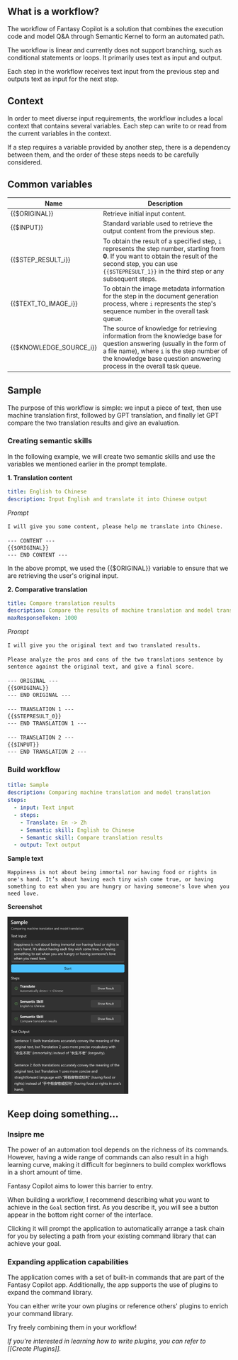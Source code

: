 ## What is a workflow?

The workflow of Fantasy Copilot is a solution that combines the execution code and model Q&A through Semantic Kernel to form an automated path.

The workflow is linear and currently does not support branching, such as conditional statements or loops. It primarily uses text as input and output.

Each step in the workflow receives text input from the previous step and outputs text as input for the next step.

## Context

In order to meet diverse input requirements, the workflow includes a local context that contains several variables. Each step can write to or read from the current variables in the context.

If a step requires a variable provided by another step, there is a dependency between them, and the order of these steps needs to be carefully considered.

## Common variables

|Name|Description|
|-|-|
|{{$ORIGINAL}}|Retrieve initial input content.|
|{{$INPUT}}|Standard variable used to retrieve the output content from the previous step.|
|{{$STEP_RESULT_i}}|To obtain the result of a specified step, `i` represents the step number, starting from **0**. If you want to obtain the result of the second step, you can use `{{$STEPRESULT_1}}` in the third step or any subsequent steps. |
|{{$TEXT_TO_IMAGE_i}}|To obtain the image metadata information for the step in the document generation process, where `i` represents the step's sequence number in the overall task queue.|
|{{$KNOWLEDGE_SOURCE_i}}|The source of knowledge for retrieving information from the knowledge base for question answering (usually in the form of a file name), where `i` is the step number of the knowledge base question answering process in the overall task queue.|

## Sample

The purpose of this workflow is simple: we input a piece of text, then use machine translation first, followed by GPT translation, and finally let GPT compare the two translation results and give an evaluation.

### Creating semantic skills

In the following example, we will create two semantic skills and use the variables we mentioned earlier in the prompt template.

**1. Translation content**

```yaml
title: English to Chinese
description: Input English and translate it into Chinese output
```
*Prompt*

```
I will give you some content, please help me translate into Chinese.

--- CONTENT ---
{{$ORIGINAL}}
--- END CONTENT ---
```

In the above prompt, we used the {{$ORIGINAL}} variable to ensure that we are retrieving the user's original input.

**2. Comparative translation**

```yaml
title: Compare translation results
description: Compare the results of machine translation and model translation, and give a detailed evaluation
maxResponseToken: 1000
```

*Prompt*

```
I will give you the original text and two translated results.

Please analyze the pros and cons of the two translations sentence by sentence against the original text, and give a final score.

--- ORIGINAL ---
{{$ORIGINAL}}
--- END ORIGINAL ---

--- TRANSLATION 1 ---
{{$STEPRESULT_0}}
--- END TRANSLATION 1 ---

--- TRANSLATION 2 ---
{{$INPUT}}
--- END TRANSLATION 2 ---
```

### Build workflow

```yaml
title: Sample
description: Comparing machine translation and model translation
steps:
  - input: Text input
  - steps:
    - Translate: En -> Zh
    - Semantic skill: English to Chinese
    - Semantic skill: Compare translation results
  - output: Text output
```

**Sample text**

```
Happiness is not about being immortal nor having food or rights in one's hand. It’s about having each tiny wish come true, or having something to eat when you are hungry or having someone's love when you need love.
```

**Screenshot**

<img src="./images/workflow_sample.png" height="400px" />

## Keep doing something...

### Insipre me

The power of an automation tool depends on the richness of its commands. However, having a wide range of commands can also result in a high learning curve, making it difficult for beginners to build complex workflows in a short amount of time.

Fantasy Copilot aims to lower this barrier to entry.

When building a workflow, I recommend describing what you want to achieve in the `Goal` section first. As you describe it, you will see a button appear in the bottom right corner of the interface.

Clicking it will prompt the application to automatically arrange a task chain for you by selecting a path from your existing command library that can achieve your goal.

### Expanding application capabilities

The application comes with a set of built-in commands that are part of the Fantasy Copilot app. Additionally, the app supports the use of plugins to expand the command library.

You can either write your own plugins or reference others' plugins to enrich your command library.

Try freely combining them in your workflow!

*If you're interested in learning how to write plugins, you can refer to [[Create Plugins]].*